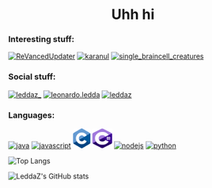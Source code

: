 <h1 align="center">Uhh hi</h1>

<h3 align="left">Interesting stuff:</h3>

[![ReVancedUpdater](https://github-readme-stats.vercel.app/api/pin/?username=LeddaZ&repo=ReVancedUpdater&theme=outrun)](https://github.com/LeddaZ/ReVancedUpdater)
[![karanul](https://github-readme-stats.vercel.app/api/pin/?username=LeddaZ&repo=android_kernel_xiaomi_sm6250&theme=outrun)](https://github.com/LeddaZ/android_kernel_xiaomi_sm6250)
[![single_braincell_creatures](https://github-readme-stats.vercel.app/api/pin/?username=LeddaZ&repo=animalinfo&theme=outrun)](https://github.com/LeddaZ/animalinfo)

<h3 align="left">Social stuff:</h3>
<p align="left">
    <a href="https://twitter.com/leddaz_" target="blank"><img align="center" src="https://www.vectorlogo.zone/logos/twitter/twitter-tile.svg" alt="leddaz_" height="40" width="40" /></a>
    <a href="https://instagram.com/leonardo.ledda" target="blank"><img align="center" src="https://www.vectorlogo.zone/logos/instagram/instagram-tile.svg" alt="leonardo.ledda" height="40" width="40" /></a>
    <a href="https://www.youtube.com/channel/UCt8eUIqLOZa9ByXAjlUHa1w" target="blank"><img align="center" src="https://www.vectorlogo.zone/logos/youtube/youtube-tile.svg" alt="leddaz" height="40" width="40" /></a>
</p>

<h3 align="left">Languages:</h3>
<p align="left">
    <a href="https://www.java.com" target="_blank"> <img src="https://www.vectorlogo.zone/logos/java/java-icon.svg" alt="java" width="40" height="40"/></a>
    <a href="https://www.javascript.com/" target="_blank"> <img src="https://www.vectorlogo.zone/logos/javascript/javascript-vertical.svg" alt="javascript" width="40" height="40"/></a>
    <a href="http://www.open-std.org/jtc1/sc22/wg14/" target="_blank"> <img src="./assets/C_Logo.png" alt="c" width="35" height="40"/></a>
    <a href="https://docs.microsoft.com/en-us/dotnet/csharp/" target="_blank"> <img src="./assets/csharp.svg" alt="csharp" width="40" height="40"/></a>
    <a href="https://nodejs.org" target="_blank"> <img src="https://www.vectorlogo.zone/logos/nodejs/nodejs-icon.svg" alt="nodejs" width="40" height="40"/></a>
    <a href="https://www.python.org" target="_blank"> <img src="https://www.vectorlogo.zone/logos/python/python-icon.svg" alt="python" width="40" height="40"/></a>
</p>

![Top Langs](https://github-readme-stats.vercel.app/api/top-langs/?username=LeddaZ&layout=compact&theme=outrun)

![LeddaZ's GitHub stats](https://github-readme-stats.vercel.app/api?username=LeddaZ&show_icons=true&theme=outrun)
